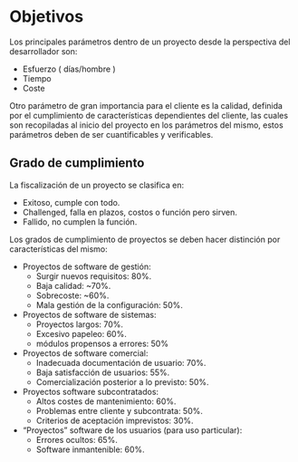 # Objetivos
Los principales parámetros dentro de un proyecto desde la perspectiva del desarrollador son:
- Esfuerzo ( días/hombre )
- Tiempo
- Coste

Otro parámetro de gran importancia para el cliente es la calidad, definida por el cumplimiento de características dependientes del cliente, las cuales son recopiladas al inicio del proyecto en los parámetros del mismo, estos parámetros deben de ser cuantificables y verificables.

## Grado de cumplimiento
La fiscalización de un proyecto se clasifica en:
- Exitoso, cumple con todo.
- Challenged, falla en plazos, costos o función pero sirven.
- Fallido, no cumplen la función.

Los grados de cumplimiento de proyectos se deben hacer distinción por características del mismo:
- Proyectos de software de gestión:
	- Surgir nuevos requisitos: 80%.
	- Baja calidad: ~70%.
	- Sobrecoste: ~60%.
	- Mala gestión de la configuración: 50%.
- Proyectos de software de sistemas:
	- Proyectos largos: 70%.
	- Excesivo papeleo: 60%.
	- módulos propensos a errores: 50%
- Proyectos de software comercial:
	- Inadecuada documentación de usuario: 70%.
	- Baja satisfacción de usuarios: 55%.
	- Comercialización posterior a lo previsto: 50%.
- Proyectos software subcontratados:
	- Altos costes de mantenimiento: 60%.
	- Problemas entre cliente y subcontrata: 50%.
	- Criterios de aceptación imprevistos: 30%.
- “Proyectos” software de los usuarios (para uso particular):
	- Errores ocultos: 65%.
	- Software inmantenible: 60%.


